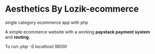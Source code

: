 # Aesthetics By Lozik-ecommerce

single category ecommerce app with php

A simple ecommerce website with a working **paystack payment system** and **routing.**

To run:
_php -S localhost:18000_
